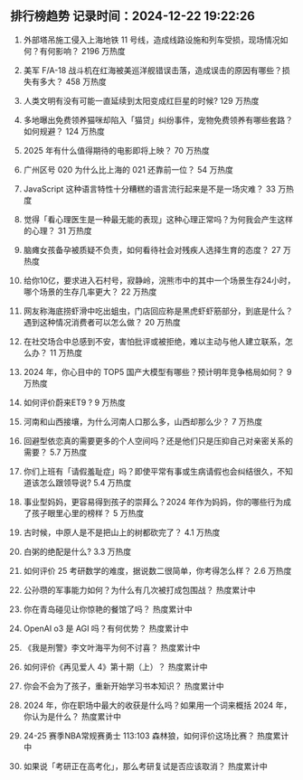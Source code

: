 
## 排行榜趋势 记录时间：2024-12-22 19:22:26
  
  1. 外部塔吊施工侵入上海地铁 11 号线，造成线路设施和列车受损，现场情况如何？有何影响？ 2196 万热度
    
  2. 美军 F/A-18 战斗机在红海被美巡洋舰错误击落，造成误击的原因有哪些？损失有多大？ 458 万热度
    
  3. 人类文明有没有可能一直延续到太阳变成红巨星的时候? 129 万热度
    
  4. 多地曝出免费领养猫咪却陷入「猫贷」纠纷事件，宠物免费领养有哪些套路？如何规避？ 124 万热度
    
  5. 2025 年有什么值得期待的电影即将上映？ 70 万热度
    
  6. 广州区号 020 为什么比上海的 021 还靠前一位？ 54 万热度
    
  7. JavaScript 这种语言特性十分糟糕的语言流行起来是不是一场灾难？ 33 万热度
    
  8. 觉得「看心理医生是一种最无能的表现」这种心理正常吗？为何我会产生这样的心理？ 31 万热度
    
  9. 脑瘫女孩备孕被质疑不负责，如何看待社会对残疾人选择生育的态度？ 27 万热度
    
  10. 给你10亿，要求进入石村号，寂静岭，浣熊市中的其中一个场景生存24小时，哪个场景的生存几率更大？ 22 万热度
    
  11. 网友称海底捞虾滑中吃出蛆虫，门店回应称是黑虎虾虾筋部分，到底是什么？遇到这种情况消费者可以怎么做？ 20 万热度
    
  12. 在社交场合中总感到不安，害怕批评或被拒绝，难以主动与他人建立联系，怎么办？ 11 万热度
    
  13. 2024 年，你心目中的 TOP5 国产大模型有哪些？预计明年竞争格局如何？ 9 万热度
    
  14. 如何评价蔚来ET9 ? 9 万热度
    
  15. 河南和山西接壤，为什么河南人口那么多，山西却那么少？ 7 万热度
    
  16. 回避型依恋真的需要更多的个人空间吗？还是他们只是压抑自己对亲密关系的需要？ 5.7 万热度
    
  17. 你们上班有「请假羞耻症」吗？即使平常有事或生病请假也会纠结很久，不知道该怎么跟领导说? 5.4 万热度
    
  18. 事业型妈妈，更容易得到孩子的崇拜么？2024 年作为妈妈，你的哪些行为成了孩子眼里心里的榜样？ 5 万热度
    
  19. 古时候，中原人是不是把山上的树都砍完了？ 4.1 万热度
    
  20. 白粥的绝配是什么? 3.3 万热度
    
  21. 如何评价 25 考研数学的难度，据说数二很简单，你考得怎么样？ 2.6 万热度
    
  22. 公孙瓒的军事能力如何？为什么有几次被打成包围战？ 热度累计中
    
  23. 你在青岛碰见让你惊艳的餐馆了吗？ 热度累计中
    
  24. OpenAI o3 是 AGI 吗？有何优势？ 热度累计中
    
  25. 《我是刑警》李文叶海平为何不讨喜？ 热度累计中
    
  26. 如何评价《再见爱人 4》第十期（上）？ 热度累计中
    
  27. 你会不会为了孩子，重新开始学习书本知识？ 热度累计中
    
  28. 2024 年，你在职场中最大的收获是什么吗？如果用一个词来概括 2024 年，你认为是什么？ 热度累计中
    
  29. 24-25 赛季NBA常规赛勇士 113:103 森林狼，如何评价这场比赛？ 热度累计中
    
  30. 如果说「考研正在高考化」，那么考研复试是否应该取消？ 热度累计中
    